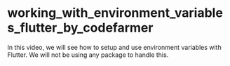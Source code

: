# working_with_environment_variables_flutter_by_codefarmer
In this video, we will see how to setup and use environment variables with Flutter. We will not be using any package to handle this.
